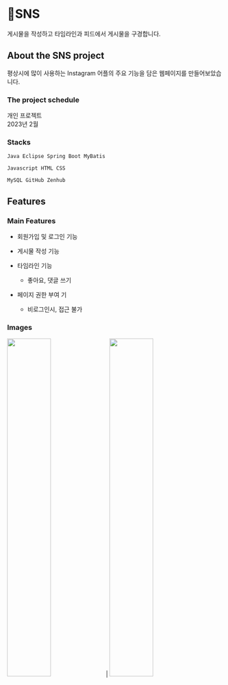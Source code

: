 # 📸SNS

게시물을 작성하고 타임라인과 피드에서 게시물을 구경합니다.

## About the SNS project

평상시에 많이 사용하는 Instagram 어플의 주요 기능을 담은 웹페이지를 만들어보았습니다.

### The project schedule

개인 프로젝트
<br>2023년 2월

### Stacks

```
Java Eclipse Spring Boot MyBatis

Javascript HTML CSS

MySQL GitHub Zenhub
```

## Features

### Main Features

* 회원가입 및 로그인 기능
  
* 게시물 작성 기능
  
* 타임라인 기능
  * 좋아요, 댓글 쓰기
    
* 페이지 권한 부여 기
  * 비로그인시, 접근 불가

### Images


<img src="https://github.com/hwjw20/SNS/assets/121436436/46962d88-39b7-49d5-ab7d-494b364459b6" width="45%"> | <img src="https://github.com/hwjw20/SNS/assets/121436436/2a88511a-037f-429e-a308-424f27044bea" width="45%">  

